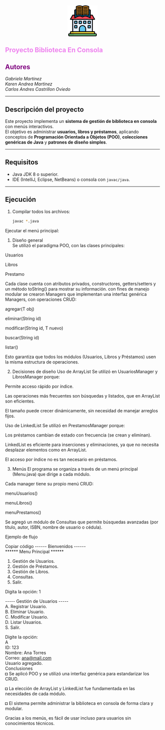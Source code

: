 <p align="center">
<img src="img.png" width="100">
</p>
<p align="center">
<h2 style="color: violet; font-weight: bold;">
Proyecto Biblioteca En Consola
</h2>
<h2 style="color: purple; font-weight: bold;">
Autores 
</h2>

_Gabriela Martinez_  
_Karen Andrea Martinez_  
_Carlos Andres Castrillon Oviedo_

---

##  Descripción del proyecto
Este proyecto implementa un **sistema de gestión de biblioteca en consola** con menús interactivos.  
El objetivo es administrar **usuarios, libros y préstamos**, aplicando conceptos de **Programación Orientada a Objetos (POO)**, **colecciones genéricas de Java** y **patrones de diseño simples**.

---

##  Requisitos
- Java JDK 8 o superior.
- IDE (IntelliJ, Eclipse, NetBeans) o consola con `javac/java`.

---

##  Ejecución
1. Compilar todos los archivos:
   ```bash
   javac *.java
Ejecutar el menú principal:

 1. Diseño general  
Se utilizó el paradigma POO, con las clases principales:

Usuarios

Libros

Prestamo

Cada clase cuenta con atributos privados, constructores, getters/setters y un método toString() para mostrar su información.
 con fines de manejo modular se crearon Managers que implementan una interfaz genérica Managers<T>, con operaciones CRUD:

agregar(T obj)

eliminar(String id)

modificar(String id, T nuevo)

buscar(String id)

listar()

Esto garantiza que todos los módulos (Usuarios, Libros y Préstamos) usen la misma estructura de operaciones.

 2. Decisiones de diseño
 Uso de ArrayList
Se utilizó en UsuariosManager y LibrosManager porque:

Permite acceso rápido por índice.

Las operaciones más frecuentes son búsquedas y listados, que en ArrayList son eficientes.

El tamaño puede crecer dinámicamente, sin necesidad de manejar arreglos fijos.

Uso de LinkedList
Se utilizó en PrestamosManager porque:

Los préstamos cambian de estado con frecuencia (se crean y eliminan).

LinkedList es eficiente para inserciones y eliminaciones, ya que no necesita desplazar elementos como en ArrayList.

El acceso por índice no es tan necesario en préstamos.

3. Menús
El programa se organiza a través de un menú principal (Menu.java) que dirige a cada módulo.

Cada manager tiene su propio menú CRUD:

menuUsuarios()

menuLibros()

menuPrestamos()

Se agregó un módulo de Consultas que permite búsquedas avanzadas (por título, autor, ISBN, nombre de usuario o cédula).

Ejemplo de flujo

Copiar código
------ Bienvenidos ------  
****** Menu Principal ******

1. Gestión de Usuarios.
2. Gestión de Préstamos.
3. Gestión de Libros.
4. Consultas.
5. Salir.

Digita la opción: 1

----- Gestión de Usuarios -----  
A. Registrar Usuario.  
B. Eliminar Usuario.  
C. Modificar Usuario.  
D. Listar Usuarios.  
S. Salir.

Digite la opción:  
A  
ID: 123  
Nombre: Ana Torres  
Correo: ana@mail.com  
Usuario agregado.  
Conclusiones  
◘ Se aplicó POO y se utilizó una interfaz genérica para estandarizar los CRUD.

◘ La elección de ArrayList y LinkedList fue fundamentada en las necesidades de cada módulo.

◘ El sistema permite administrar la biblioteca en consola de forma clara y modular.

Gracias a los menús, es fácil de usar incluso para usuarios sin conocimientos técnicos.

